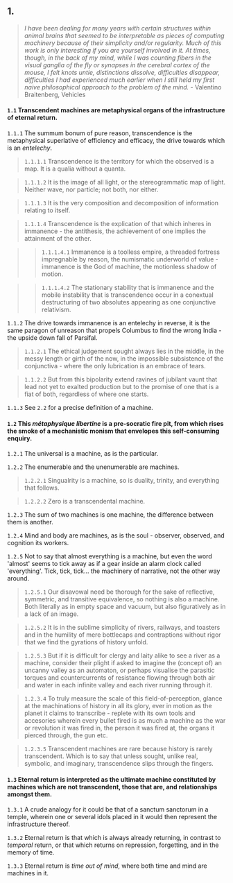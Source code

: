 ## 1.

> _I have been dealing for many years with certain structures within animal brains that seemed to be interpretable as pieces of computing machinery because of their simplicity and/or regularity. Much of this work is only interesting if you are yourself involved in it. At times, though, in the back of my mind, while I was counting fibers in the visual ganglia of the fly or synapses in the cerebral cortex of the mouse, I felt knots untie, distinctions dissolve, difficulties disappear, difficulties I had experienced much earlier when I still held my first naive philosophical approach to the problem of the mind._ - Valentino Braitenberg, Vehicles

#### `1.1` Transcendent machines are metaphysical organs of the infrastructure of eternal return. 

`1.1.1` The summum bonum of pure reason, transcendence is the metaphysical superlative of efficiency and efficacy, the drive towards which is an _entelechy_.

> `1.1.1.1` Transcendence is the territory for which the observed is a map. It is a qualia without a quanta. 

> `1.1.1.2` It is the image of all light, or the stereogrammatic map of light. Neither wave, nor particle; not both, nor either.

> `1.1.1.3` It is the very composition and decomposition of information relating to itself. 

> `1.1.1.4` Transcendence is the explication of that which inheres in immanence - the antithesis, the achievement of one implies the attainment of the other. 

>> `1.1.1.4.1` Immanence is a toolless empire, a threaded fortress impregnable by reason, the numismatic underworld of value - immanence is the God of machine, the motionless shadow of motion.

>> `1.1.1.4.2` The stationary stability that is immanence and the mobile instability that is transcendence occur in a conextual destructuring of two absolutes appearing as one conjunctive relativism.

`1.1.2` The drive towards immanence is an entelechy in reverse, it is the same paragon of unreason that propels Columbus to find the wrong India - the upside down fall of Parsifal.

> `1.1.2.1` The ethical judgement sought always lies in the middle, in the messy length or girth of the now, in the impossible subsistence of the conjunctiva - where the only lubrication is an embrace of tears.

> `1.1.2.2` But from this bipolarity extend ravines of jubilant vaunt that lead not yet to exalted production but to the promise of one that is a fiat of both, regardless of where one starts. 

`1.1.3` See `2.2` for a precise definition of a machine.


#### `1.2` This _métaphysique libertine_ is a pre-socratic fire pit, from which rises the smoke of a mechanistic monism that envelopes this self-consuming enquiry. 

`1.2.1` The universal is a machine, as is the particular. 

`1.2.2` The enumerable and the unenumerable are machines. 

> `1.2.2.1` Singualrity is a machine, so is duality, trinity, and everything that follows. 

> `1.2.2.2` Zero is a transcendental machine.

`1.2.3` The sum of two machines is one machine, the difference between them is another.

`1.2.4` Mind and body are machines, as is the soul - observer, observed, and cognition its workers.

`1.2.5` Not to say that almost everything is a machine, but even the word 'almost' seems to tick away as if a gear inside an alarm clock called 'everything'. Tick, tick, tick... the machinery of narrative, not the other way around.

> `1.2.5.1` Our disavowal need be thorough for the sake of reflective, symmetric, and transitive equivalence, so nothing is also a machine. Both literally as in empty space and vacuum, but also figuratively as in a lack of an image.

> `1.2.5.2` It is in the sublime simplicity of rivers, railways, and toasters and in the humility of mere bottlecaps and contraptions without rigor that we find the gyrations of history unfold.

> `1.2.5.3` But if it is difficult for clergy and laity alike to see a river as a machine, consider their plight if asked to imagine the (concept of) an uncanny valley as an automaton, or perhaps visualise the parasitic torques and countercurrents of resistance flowing through both air and water in each infinite valley and each river running through it.

> `1.2.3.4` To truly measure the scale of this field-of-perception, glance at the machinations of history in all its glory, ever in motion as the planet it claims to transcribe - replete with its own tools and accesories wherein every bullet fired is as much a machine as the war or revolution it was fired in, the person it was fired at, the organs it pierced through, the gun etc. 

> `1.2.3.5` Transcendent machines are rare because history is rarely transcendent. Which is to say that unless sought, unlike real, symbolic, and imaginary, transcendence slips through the fingers.

#### `1.3` Eternal return is interpreted as the ultimate machine constituted by machines which are not transcendent, those that are, and relationships amongst them.

`1.3.1` A crude analogy for it could be that of a sanctum sanctorum in a temple, wherein one or several idols placed in it would then represent the infrastructure thereof.

`1.3.2` Eternal return is that which is always already returning, in contrast to _temporal_ return, or that which returns on repression, forgetting, and in the memory of time. 

`1.3.3` Eternal return is _time out of mind_, where both time and mind are machines in it.